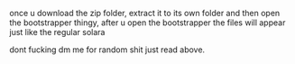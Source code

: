 once u download the zip folder, extract it to its own folder and then open the bootstrapper thingy, after u open the bootstrapper the files will appear just like the regular solara

dont fucking dm me for random shit just read above.
